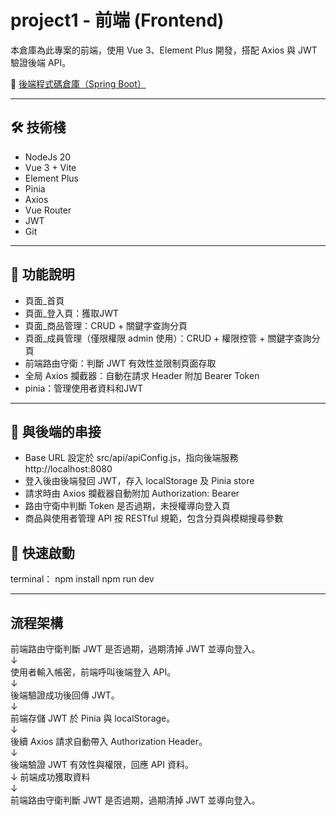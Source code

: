 # project1 - 前端 (Frontend)

本倉庫為此專案的前端，使用 Vue 3、Element Plus 開發，搭配 Axios 與 JWT 驗證後端 API。

🔗 [後端程式碼倉庫（Spring Boot）](https://github.com/penguin-cod/myproject1-backend)

---

## 🛠 技術棧

- NodeJs 20
- Vue 3 + Vite
- Element Plus
- Pinia
- Axios
- Vue Router
- JWT
- Git

---

## 🧩 功能說明

- 頁面_首頁
- 頁面_登入頁：獲取JWT
- 頁面_商品管理：CRUD + 關鍵字查詢分頁
- 頁面_成員管理（僅限權限 admin 使用）：CRUD + 權限控管 + 關鍵字查詢分頁
- 前端路由守衛：判斷 JWT 有效性並限制頁面存取
- 全局 Axios 攔截器：自動在請求 Header 附加 Bearer Token
- pinia：管理使用者資料和JWT

---

## 🔗 與後端的串接

- Base URL 設定於 src/api/apiConfig.js，指向後端服務 http://localhost:8080
- 登入後由後端發回 JWT，存入 localStorage 及 Pinia store
- 請求時由 Axios 攔截器自動附加 Authorization: Bearer <token>
- 路由守衛中判斷 Token 是否過期，未授權導向登入頁
- 商品與使用者管理 API 按 RESTful 規範，包含分頁與模糊搜尋參數

## 🚀 快速啟動

terminal：
npm install
npm run dev

---

## 流程架構

前端路由守衛判斷 JWT 是否過期，過期清掉 JWT 並導向登入。  
        ↓           
使用者輸入帳密，前端呼叫後端登入 API。  
        ↓  
後端驗證成功後回傳 JWT。  
        ↓  
前端存儲 JWT 於 Pinia 與 localStorage。  
        ↓  
後續 Axios 請求自動帶入 Authorization Header。  
        ↓  
後端驗證 JWT 有效性與權限，回應 API 資料。  
        ↓
前端成功獲取資料          
        ↓   
前端路由守衛判斷 JWT 是否過期，過期清掉 JWT 並導向登入。  